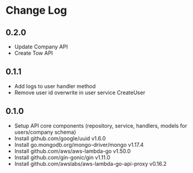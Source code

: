 # Change Log

## 0.2.0
* Update Company API
* Create Tow API

## 0.1.1
* Add logs to user handler method
* Remove user id overwrite in user service CreateUser

## 0.1.0
* Setup API core components (repository, service, handlers, models for users/company schema)
* Install github.com/google/uuid v1.6.0
* Install go.mongodb.org/mongo-driver/mongo v1.17.4
* Install github.com/aws/aws-lambda-go v1.50.0
* Install github.com/gin-gonic/gin v1.11.0
* Install github.com/awslabs/aws-lambda-go-api-proxy v0.16.2